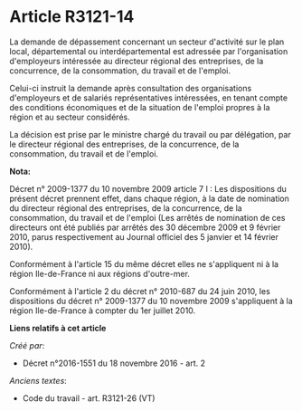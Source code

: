 # Article R3121-14

La demande de dépassement concernant un secteur d'activité sur le plan local, départemental ou interdépartemental est
adressée par l'organisation d'employeurs intéressée au directeur régional des entreprises, de la concurrence, de la
consommation, du travail et de l'emploi. 

Celui-ci instruit la demande après consultation des organisations d'employeurs et de salariés représentatives intéressées, en
tenant compte des conditions économiques et de la situation de l'emploi propres à la région et au secteur considérés. 

La décision est prise par le ministre chargé du travail ou par délégation, par le directeur régional des entreprises, de la
concurrence, de la consommation, du travail et de l'emploi.

**Nota:**

Décret n° 2009-1377 du 10 novembre 2009 article 7 I : Les dispositions du présent décret prennent effet, dans chaque région,
à la date de nomination du directeur régional des entreprises, de la concurrence, de la consommation, du travail et de
l'emploi (Les arrêtés de nomination de ces directeurs ont été publiés par arrêtés des 30 décembre 2009 et 9 février 2010,
parus respectivement au Journal officiel des 5 janvier et 14 février 2010). 

Conformément à l'article 15 du même décret elles ne s'appliquent ni à la région Ile-de-France ni aux régions d'outre-mer. 

Conformément à l'article 2 du décret n° 2010-687 du 24 juin 2010, les dispositions du décret n° 2009-1377 du 10 novembre 2009
s'appliquent à la région Ile-de-France à compter du 1er juillet 2010.

**Liens relatifs à cet article**

_Créé par_:

  - Décret n°2016-1551 du 18 novembre 2016 - art. 2

_Anciens textes_:

  - Code du travail - art. R3121-26 (VT)
